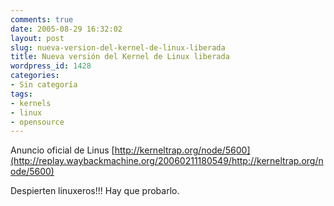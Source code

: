 ```yaml
---
comments: true
date: 2005-08-29 16:32:02
layout: post
slug: nueva-version-del-kernel-de-linux-liberada
title: Nueva versión del Kernel de Linux liberada
wordpress_id: 1428
categories:
- Sin categoría
tags:
- kernels
- linux
- opensource
---
```


Anuncio oficial de Linus [http://kerneltrap.org/node/5600](http://replay.waybackmachine.org/20060211180549/http://kerneltrap.org/node/5600)

Despierten linuxeros!!!
Hay que probarlo.
